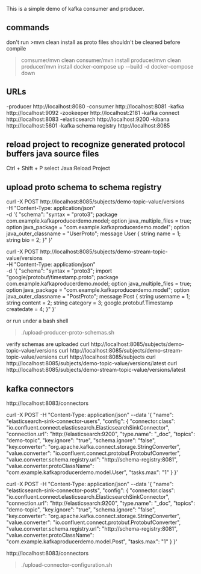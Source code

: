 This is a simple demo of kafka consumer and producer.

## commands
don't run >mvn clean install as proto files shouldn't be cleaned before compile
>comsumer/mvn clean
>consumer/mvn install
>producer/mvn clean
>producer/mvn install
>docker-compose up --build -d
>docker-compose down

## URLs
-producer http://localhost:8080
-consumer http://localhost:8081
-kafka http://localhost:9092
-zookeeper http://localhost:2181
-kafka connect http://localhost:8083
-elasticsearch http://localhost:9200
-kibana http://localhost:5601
-kafka schema registry http://localhost:8085

## reload project to recognize generated protocol buffers java source files
Ctrl + Shift + P select Java:Reload Project

## upload proto schema to schema registry
curl -X POST http://localhost:8085/subjects/demo-topic-value/versions \
  -H "Content-Type: application/json" \
  -d '{
    "schema": "syntax = \"proto3\"; package com.example.kafkaproducerdemo.model; option java_multiple_files = true; option java_package = \"com.example.kafkaproducerdemo.model\"; option java_outer_classname = \"UserProto\"; message User { string name = 1; string bio = 2; }"
  }'

curl -X POST http://localhost:8085/subjects/demo-stream-topic-value/versions \
  -H "Content-Type: application/json" \
  -d '{
    "schema": "syntax = \"proto3\"; import \"google/protobuf/timestamp.proto\"; package com.example.kafkaproducerdemo.model; option java_multiple_files = true; option java_package = \"com.example.kafkaproducerdemo.model\"; option java_outer_classname = \"PostProto\"; message Post { string username = 1; string content = 2; string category = 3; google.protobuf.Timestamp createdate = 4; }"
  }'

or run under a bash shell
>./upload-producer-proto-schemas.sh

verify schemas are uploaded
curl http://localhost:8085/subjects/demo-topic-value/versions
curl http://localhost:8085/subjects/demo-stream-topic-value/versions
curl http://localhost:8085/subjects
curl http://localhost:8085/subjects/demo-topic-value/versions/latest
curl http://localhost:8085/subjects/demo-stream-topic-value/versions/latest

## kafka connectors
http://localhost:8083/connectors

curl -X POST -H "Content-Type: application/json" --data '{
  "name": "elasticsearch-sink-connector-users",
  "config": {
    "connector.class": "io.confluent.connect.elasticsearch.ElasticsearchSinkConnector",
    "connection.url": "http://elasticsearch:9200",
    "type.name": "_doc",
    "topics": "demo-topic",
    "key.ignore": "true",
    "schema.ignore": "false",
    "key.converter": "org.apache.kafka.connect.storage.StringConverter",
    "value.converter": "io.confluent.connect.protobuf.ProtobufConverter",
    "value.converter.schema.registry.url": "http://schema-registry:8081",
    "value.converter.protoClassName": "com.example.kafkaproducerdemo.model.User",
    "tasks.max": "1"
  }
}'

curl -X POST -H "Content-Type: application/json" --data '{
  "name": "elasticsearch-sink-connector-posts",
  "config": {
    "connector.class": "io.confluent.connect.elasticsearch.ElasticsearchSinkConnector",
    "connection.url": "http://elasticsearch:9200",
    "type.name": "_doc",
    "topics": "demo-topic",
    "key.ignore": "true",
    "schema.ignore": "false",
    "key.converter": "org.apache.kafka.connect.storage.StringConverter",
    "value.converter": "io.confluent.connect.protobuf.ProtobufConverter",
    "value.converter.schema.registry.url": "http://schema-registry:8081",
    "value.converter.protoClassName": "com.example.kafkaproducerdemo.model.Post",
    "tasks.max": "1"
  }
}'

http://localhost:8083/connectors

>./upload-connector-configuration.sh
